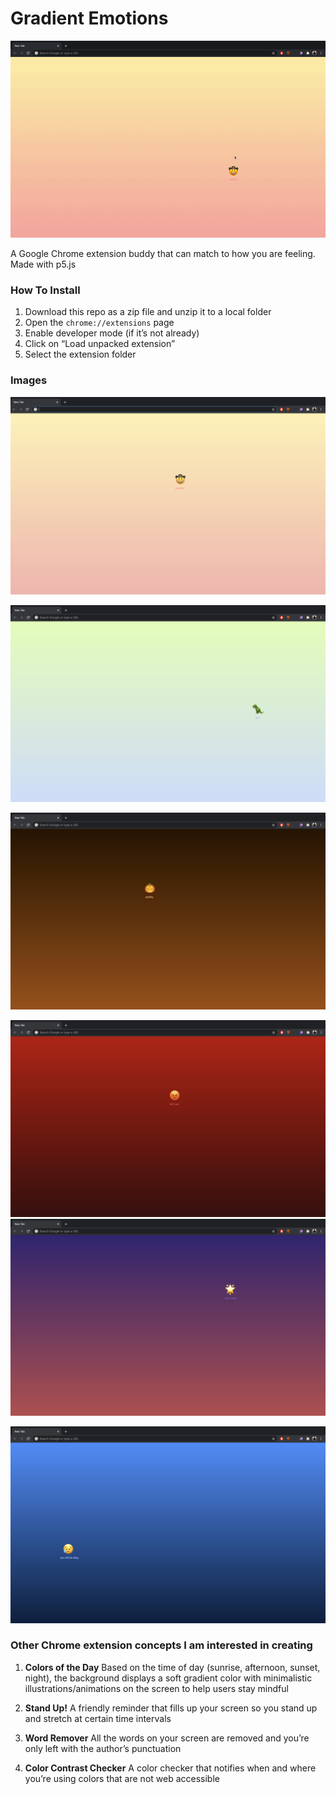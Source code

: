 # Gradient Emotions
![demo](https://github.com/eujue/iml300/blob/master/Reimagining-The-Web/asset/demo.gif)

A Google Chrome extension buddy that can match to how you are feeling. Made with p5.js


### How To Install

1. Download this repo as a zip file and unzip it to a local folder
2. Open the `chrome://extensions` page
3. Enable developer mode (if it’s not already)
4. Click on “Load unpacked extension”
5. Select the extension folder

### Images
![demo1](https://github.com/eujue/iml300/blob/master/Reimagining-The-Web/asset/demo1.png)

![demo2](https://github.com/eujue/iml300/blob/master/Reimagining-The-Web/asset/demo2.png)

![demo3](https://github.com/eujue/iml300/blob/master/Reimagining-The-Web/asset/demo3.png)

![demo4](https://github.com/eujue/iml300/blob/master/Reimagining-The-Web/asset/demo4.png)
![demo5](https://github.com/eujue/iml300/blob/master/Reimagining-The-Web/asset/demo5.png)

![demo6](https://github.com/eujue/iml300/blob/master/Reimagining-The-Web/asset/demo6.png)

### Other Chrome extension concepts I am interested in creating
1. **Colors of the Day**
Based on the time of day (sunrise, afternoon, sunset, night), the background displays a soft gradient color with minimalistic illustrations/animations on the screen to help users stay mindful

2. **Stand Up!**
A friendly reminder that fills up your screen so you stand up and stretch at certain time intervals

3. **Word Remover**
All the words on your screen are removed and you’re only left with the author’s punctuation

4. **Color Contrast Checker**
A color checker that notifies when and where you’re using colors that are not web accessible 
